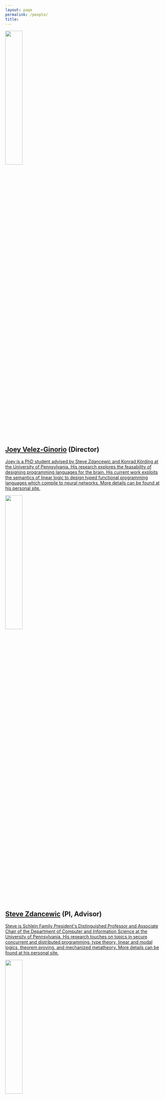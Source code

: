```yaml
---
layout: page
permalink: /people/
title: 
---
```



<img align="center" width="33%" src="/images/joey1.png"/>

## <a href="https://www.seas.upenn.edu/~joeyv/">Joey Velez-Ginorio</a> (Director) <a href="mailto:joeyv@seas.upenn.edu"><i class="svg-iconh email"></i>


<p class="nn">
Joey is a PhD student advised by Steve Zdancewic and Konrad Körding at the University of Pennsylvania. His research explores the feasability of designing programming languages for the brain. His current work exploits the semantics of linear logic to design typed functional programming languages which compile to neural networks. More details can be found at his <a href= "https://www.seas.upenn.edu/~joeyv/">personal site.</a>
</p>

<img class="vv" align="center" width="33%" src="/images/steve1.png"/>

## <a href="https://www.cis.upenn.edu/~stevez/">Steve Zdancewic</a> (PI, Advisor) <a href="mailto:stevez@cis.upenn.edu"><i class="svg-iconh email"></i>


<p class="nn">
Steve is Schlein Family President's Distinguished Professor and Associate Chair of the Department of Computer and Information Science at the University of Pennsylvania. His research touches on topics in secure concurrent and distributed programming, type theory, linear and modal logics, theorem proving, and mechanized metatheory. More details can be found at his <a href= "https://www.cis.upenn.edu/~stevez/">personal site.</a>

</p>

<img class="vv" align="center" width="33%" src="/images/stephanie1.png"/>

## <a href="https://www.cis.upenn.edu/~sweirich/">Stephanie Weirich</a> (Advisor) <a href="mailto:sweirich@seas.upenn.edu"><i class="svg-iconh email"></i>


<p class="nn">
Stephanie is ENIAC President's Distinguished Professor in the Department of Computer and Information Science at the University of Pennsylvania. Her research is broadly in typed functional programming languages, exploring the integration of dependent types in Haskell, dependent and linear typing, and correct-by-construction data that enforce desired invariants on computation. More details can be found on her <a href="https://www.cis.upenn.edu/~sweirich/">personal site.</a>

</p>



<img class="vv" align="center" width="33%" src="/images/benjamin1.png"/>

## <a href="https://www.cis.upenn.edu/~bcpierce/">Benjamin C. Pierce</a> (Advisor) <a href="mailto:bcpierce@cis.upenn.edu"><i class="svg-iconh email"></i>

Benjamin is Henry Salvatori Professor in the Department of Computer and Information Science at the University of Pennsylvania. His research interests include programming languages, type systems, language-based security, computer-assisted formal verification, differential privacy, and synchronization technologies. More details can be found on his <a href= "https://www.cis.upenn.edu/~bcpierce/">personal site.</a>

